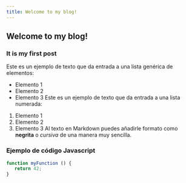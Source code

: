 ```yaml
---
title: Welcome to my blog!
---
```


## Welcome to my blog!
### It is my first post
Este es un ejemplo de texto que da entrada a una lista genérica de elementos:
- Elemento 1
- Elemento 2
- Elemento 3
Este es un ejemplo de texto que da entrada a una lista numerada:
1. Elemento 1
2. Elemento 2
3. Elemento 3
Al texto en Markdown puedes añadirle formato como **negrita** o *cursiva* de una manera muy sencilla.


### Ejemplo de código Javascript
```js
function myFunction () {
   return 42;
}
```


